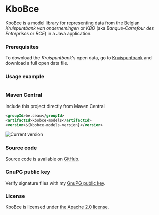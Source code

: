 # KboBce

KboBce is a model library for representing data from the Belgian _Kruispuntbank van ondernemingen_ or _KBO_ (aka _Banque-Carrefour des Entreprises_ or _BCE_) in a Java application.

### Prerequisites

To download the _Kruispuntbank_'s open data, go to [Kruispuntbank](https://kbopub.economie.fgov.be/kbo-open-data/login) and download a full open data file.

### Usage example


```Java
```

### Maven Central
Include this project directly from Maven Central
```XML
<groupId>be.ceau</groupId>
<artifactId>kbobce-models</artifactId>
<version>${kbobce-models-version}</version>
```
![Current version](https://maven-badges.herokuapp.com/maven-central/be.ceau/kbobce-models/badge.svg)

###	Source code
Source code is available on [GitHub](https://github.com/mdewilde/kbobce-models).

### GnuPG public key
Verify signature files with my [GnuPG public key](https://www.ceau.be/pubkey.gpg).

### License
KboBce is licensed under [the Apache 2.0 license](http://www.apache.org/licenses/LICENSE-2.0.txt).